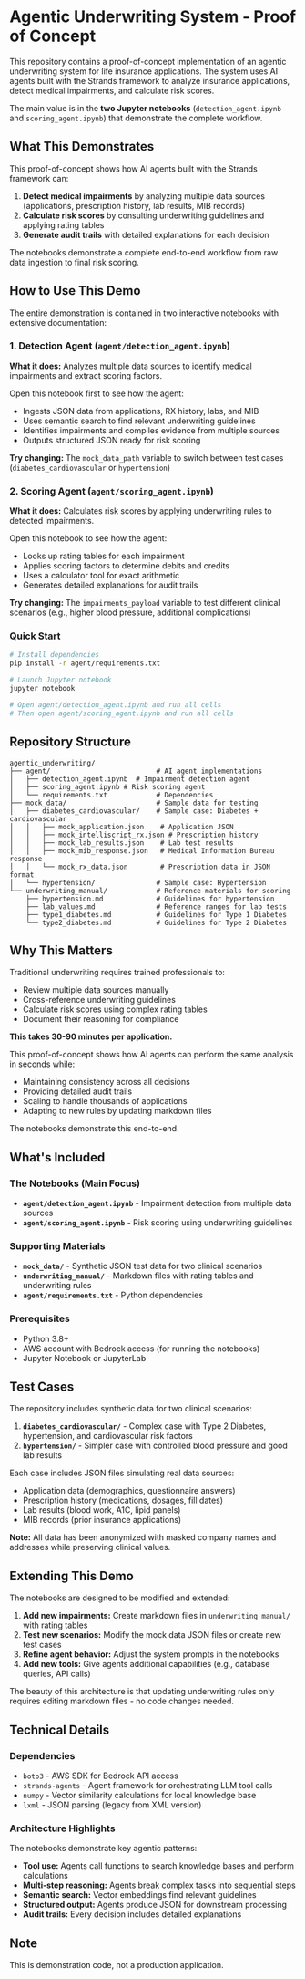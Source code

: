# Agentic Underwriting System - Proof of Concept

This repository contains a proof-of-concept implementation of an agentic underwriting system for life insurance applications. The system uses AI agents built with the Strands framework to analyze insurance applications, detect medical impairments, and calculate risk scores.

The main value is in the **two Jupyter notebooks** (`detection_agent.ipynb` and `scoring_agent.ipynb`) that demonstrate the complete workflow.

## What This Demonstrates

This proof-of-concept shows how AI agents built with the Strands framework can:

1. **Detect medical impairments** by analyzing multiple data sources (applications, prescription history, lab results, MIB records)
2. **Calculate risk scores** by consulting underwriting guidelines and applying rating tables
3. **Generate audit trails** with detailed explanations for each decision

The notebooks demonstrate a complete end-to-end workflow from raw data ingestion to final risk scoring.

## How to Use This Demo

The entire demonstration is contained in two interactive notebooks with extensive documentation:

### 1. Detection Agent (`agent/detection_agent.ipynb`)
**What it does:** Analyzes multiple data sources to identify medical impairments and extract scoring factors.

Open this notebook first to see how the agent:
- Ingests JSON data from applications, RX history, labs, and MIB
- Uses semantic search to find relevant underwriting guidelines
- Identifies impairments and compiles evidence from multiple sources
- Outputs structured JSON ready for risk scoring

**Try changing:** The `mock_data_path` variable to switch between test cases (`diabetes_cardiovascular` or `hypertension`)

### 2. Scoring Agent (`agent/scoring_agent.ipynb`)
**What it does:** Calculates risk scores by applying underwriting rules to detected impairments.

Open this notebook to see how the agent:
- Looks up rating tables for each impairment
- Applies scoring factors to determine debits and credits
- Uses a calculator tool for exact arithmetic
- Generates detailed explanations for audit trails

**Try changing:** The `impairments_payload` variable to test different clinical scenarios (e.g., higher blood pressure, additional complications)

### Quick Start

```bash
# Install dependencies
pip install -r agent/requirements.txt

# Launch Jupyter notebook
jupyter notebook

# Open agent/detection_agent.ipynb and run all cells
# Then open agent/scoring_agent.ipynb and run all cells
```

## Repository Structure

```
agentic_underwriting/
├── agent/                          # AI agent implementations
│   ├── detection_agent.ipynb  # Impairment detection agent
│   ├── scoring_agent.ipynb # Risk scoring agent
│   └── requirements.txt            # Dependencies
├── mock_data/                      # Sample data for testing
│   ├── diabetes_cardiovascular/    # Sample case: Diabetes + cardiovascular
│   │   ├── mock_application.json    # Application JSON
│   │   ├── mock_intelliscript_rx.json # Prescription history
│   │   ├── mock_lab_results.json    # Lab test results
│   │   ├── mock_mib_response.json   # Medical Information Bureau response
│   │   └── mock_rx_data.json        # Prescription data in JSON format
│   └── hypertension/               # Sample case: Hypertension
└── underwriting_manual/            # Reference materials for scoring
    ├── hypertension.md             # Guidelines for hypertension
    ├── lab_values.md               # Reference ranges for lab tests
    ├── type1_diabetes.md           # Guidelines for Type 1 Diabetes
    └── type2_diabetes.md           # Guidelines for Type 2 Diabetes
```

## Why This Matters

Traditional underwriting requires trained professionals to:
- Review multiple data sources manually
- Cross-reference underwriting guidelines
- Calculate risk scores using complex rating tables
- Document their reasoning for compliance

**This takes 30-90 minutes per application.**

This proof-of-concept shows how AI agents can perform the same analysis in seconds while:
- Maintaining consistency across all decisions
- Providing detailed audit trails
- Scaling to handle thousands of applications
- Adapting to new rules by updating markdown files

The notebooks demonstrate this end-to-end.

## What's Included

### The Notebooks (Main Focus)
- **`agent/detection_agent.ipynb`** - Impairment detection from multiple data sources
- **`agent/scoring_agent.ipynb`** - Risk scoring using underwriting guidelines

### Supporting Materials
- **`mock_data/`** - Synthetic JSON test data for two clinical scenarios
- **`underwriting_manual/`** - Markdown files with rating tables and underwriting rules
- **`agent/requirements.txt`** - Python dependencies

### Prerequisites

- Python 3.8+
- AWS account with Bedrock access (for running the notebooks)
- Jupyter Notebook or JupyterLab

## Test Cases

The repository includes synthetic data for two clinical scenarios:

1. **`diabetes_cardiovascular/`** - Complex case with Type 2 Diabetes, hypertension, and cardiovascular risk factors
2. **`hypertension/`** - Simpler case with controlled blood pressure and good lab results

Each case includes JSON files simulating real data sources:
- Application data (demographics, questionnaire answers)
- Prescription history (medications, dosages, fill dates)
- Lab results (blood work, A1C, lipid panels)
- MIB records (prior insurance applications)

**Note:** All data has been anonymized with masked company names and addresses while preserving clinical values.

## Extending This Demo

The notebooks are designed to be modified and extended:

1. **Add new impairments:** Create markdown files in `underwriting_manual/` with rating tables
2. **Test new scenarios:** Modify the mock data JSON files or create new test cases
3. **Refine agent behavior:** Adjust the system prompts in the notebooks
4. **Add new tools:** Give agents additional capabilities (e.g., database queries, API calls)

The beauty of this architecture is that updating underwriting rules only requires editing markdown files - no code changes needed.

## Technical Details

### Dependencies
- `boto3` - AWS SDK for Bedrock API access
- `strands-agents` - Agent framework for orchestrating LLM tool calls
- `numpy` - Vector similarity calculations for local knowledge base
- `lxml` - JSON parsing (legacy from XML version)

### Architecture Highlights

The notebooks demonstrate key agentic patterns:
- **Tool use:** Agents call functions to search knowledge bases and perform calculations
- **Multi-step reasoning:** Agents break complex tasks into sequential steps
- **Semantic search:** Vector embeddings find relevant guidelines
- **Structured output:** Agents produce JSON for downstream processing
- **Audit trails:** Every decision includes detailed explanations

## Note

This is demonstration code, not a production application.
